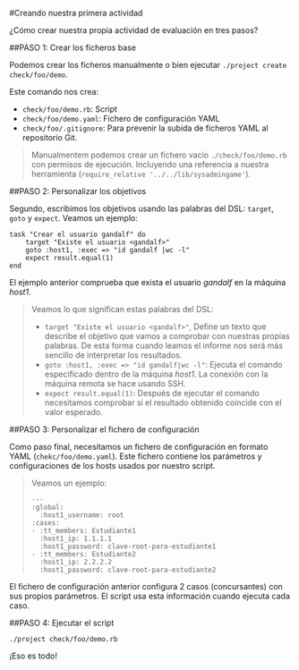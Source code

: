 
#Creando nuestra primera actividad

¿Cómo crear nuestra propia actividad de evaluación en tres pasos?

##PASO 1: Crear los ficheros base

Podemos crear los ficheros manualmente o bien ejecutar `./project create check/foo/demo`.

Este comando nos crea:
* `check/foo/demo.rb`: Script
* `check/foo/demo.yaml`: Fichero de configuración YAML
* `check/foo/.gitignore`: Para prevenir la subida de ficheros YAML al repositorio Git.

> Manualmentem podemos crear un fichero vacío `./check/foo/demo.rb` con permisos de ejecución. 
Incluyendo una referencia a nuestra herramienta (`require_relative '../../lib/sysadmingame'`).

##PASO 2: Personalizar los objetivos

Segundo, escribimos los objetivos usando las palabras del DSL: 
`target`, `goto` y `expect`. Veamos un ejemplo:

```
task "Crear el usuario gandalf" do
	target "Existe el usuario <gandalf>"
	goto :host1, :exec => "id gandalf |wc -l"
	expect result.equal(1)
end
```

El ejemplo anterior comprueba que exista el usuario *gandalf* en la máquina *host1*.

> Veamos lo que significan estas palabras del DSL:
> * `target "Existe el usuario <gandalf>"`, Define un texto que describe el objetivo
que vamos a comprobar con nuestras propias palabras. De esta forma cuando
leamos el informe nos será más sencillo de interpretar los resultados.
> * `goto :host1, :exec => "id gandalf|wc -l"`: Ejecuta el comando especificado
dentro de la máquina *host1*. La conexión con la máquina remota se hace usando 
SSH. 
> * `expect result.equal(1)`: Después de ejecutar el comando necesitamos
comprobar si el resultado obtenido coincide con el valor esperado.

##PASO 3: Personalizar el fichero de configuración

Como paso final, necesitamos un fichero de configuración en formato YAML
(`chekc/foo/demo.yaml`). Este fichero contiene los parámetros y configuraciones 
de los hosts usados por nuestro script.

> Veamos un ejemplo: 
> 
> ```
> ---
> :global:
>   :host1_username: root
> :cases:
> - :tt_members: Estudiante1
>   :host1_ip: 1.1.1.1
>   :host1_password: clave-root-para-estudiante1
> - :tt_members: Estudiante2
>   :host1_ip: 2.2.2.2
>   :host1_password: clave-root-para-estudiante2
> ```

El fichero de configuración anterior configura 2 casos (concursantes) 
con sus propios parámetros. El script usa esta información cuando ejecuta cada caso.

##PASO 4: Ejecutar el script

`./project check/foo/demo.rb`

¡Eso es todo!


